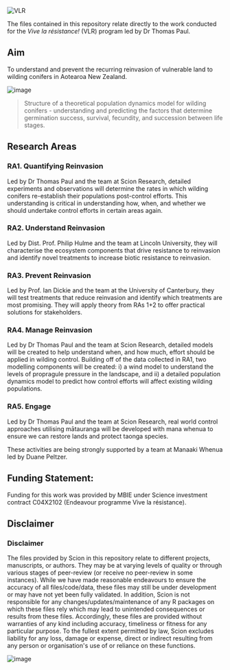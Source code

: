 ![VLR](https://user-images.githubusercontent.com/90012658/218618463-8cec777d-13a2-4d3d-9c5a-3701cbcf4447.png)

The files contained in this repository relate directly to the work conducted for the *Vive la résistance!* (VLR) program led by Dr Thomas Paul.

## Aim

To understand and prevent the recurring reinvasion of vulnerable land to wilding conifers in Aotearoa New Zealand. 


![image](https://user-images.githubusercontent.com/90012658/218619792-56fb3b93-b620-4bdd-9304-faf973808d28.png)
> Structure of a theoretical population dynamics model for wilding conifers - understanding and predicting the factors that determine germination success, survival, fecundity, and succession between life stages.

## Research Areas

### RA1. Quantifying Reinvasion

Led by Dr Thomas Paul and the team at Scion Research, detailed experiments and observations will determine the rates in which wilding conifers re-establish their populations post-control efforts. This understanding is critical in understanding how, when, and whether we should undertake control efforts in certain areas again.

### RA2. Understand Reinvasion

Led by Dist. Prof. Philip Hulme and the team at Lincoln University, they will characterise the ecosystem components that drive resistance to reinvasion and identify novel treatments to increase biotic resistance to reinvasion.

### RA3. Prevent Reinvasion

Led by Prof. Ian Dickie and the team at the University of Canterbury, they will test treatments that reduce reinvasion and identify which treatments are most promising. They will apply theory from RAs 1+2 to offer practical solutions for stakeholders.

### RA4. Manage Reinvasion

Led by Dr Thomas Paul and the team at Scion Research, detailed models will be created to help understand when, and how much, effort should be applied in wilding control. Building off of the data collected in RA1, two modelling components will be created: i) a wind model to understand the levels of propragule pressure in the landscape, and ii) a detailed population dynamics model to predict how control efforts will affect existing wilding populations.

### RA5. Engage

Led by Dr Thomas Paul and the team at Scion Research, real world control approaches utilising mātauranga will be developed with mana whenua to ensure we can restore lands and protect taonga species.



These activities are being strongly supported by a team at Manaaki Whenua led by Duane Peltzer.

## Funding Statement:

Funding for this work was provided by MBIE under Science investment contract C04X2102 (Endeavour programme Vive la résistance).

## Disclaimer

### Disclaimer
The files provided by Scion in this repository relate to different projects, manuscripts, or authors. They may be at varying levels of quality or through various stages of peer-review (or receive no peer-review in some instances). While we have made reasonable endeavours to ensure the accuracy of all files/code/data, these files may still be under development or may have not yet been fully validated. In addition, Scion is not responsible for any changes/updates/maintenance of any R packages on which these files rely which may lead to unintended consequences or results from these files. Accordingly, these files are provided without warranties of any kind including accuracy, timeliness or fitness for any particular purpose. To the fullest extent permitted by law, Scion excludes liability for any loss, damage or expense, direct or indirect resulting from any person or organisation's use of or reliance on these functions.

![image](https://user-images.githubusercontent.com/90012658/218622615-309fa334-5915-4bad-9d2e-820d7803d646.png)

